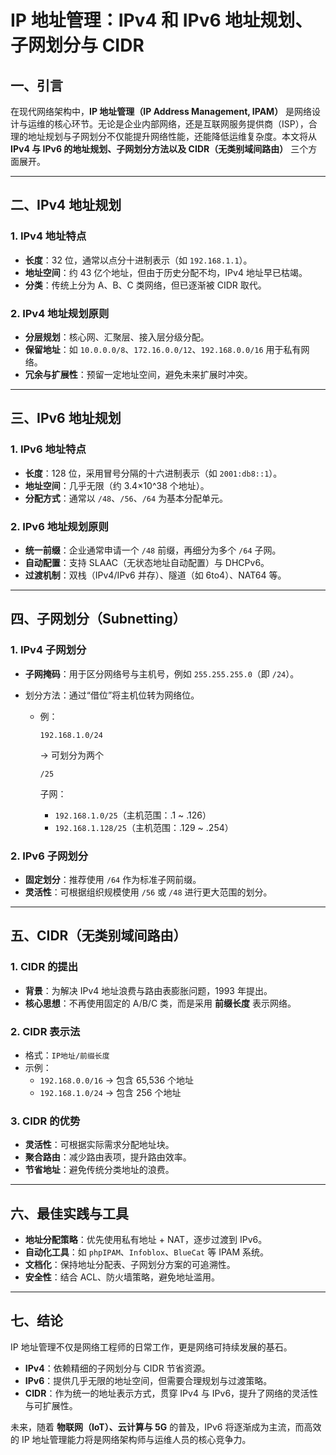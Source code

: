 # IP 地址管理：IPv4 和 IPv6 地址规划、子网划分与 CIDR

## 一、引言

在现代网络架构中，**IP 地址管理（IP Address Management, IPAM）** 是网络设计与运维的核心环节。无论是企业内部网络，还是互联网服务提供商（ISP），合理的地址规划与子网划分不仅能提升网络性能，还能降低运维复杂度。本文将从 **IPv4 与 IPv6 的地址规划、子网划分方法以及 CIDR（无类别域间路由）** 三个方面展开。

------

## 二、IPv4 地址规划

### 1. IPv4 地址特点

- **长度**：32 位，通常以点分十进制表示（如 `192.168.1.1`）。
- **地址空间**：约 43 亿个地址，但由于历史分配不均，IPv4 地址早已枯竭。
- **分类**：传统上分为 A、B、C 类网络，但已逐渐被 CIDR 取代。

### 2. IPv4 地址规划原则

- **分层规划**：核心网、汇聚层、接入层分级分配。
- **保留地址**：如 `10.0.0.0/8`、`172.16.0.0/12`、`192.168.0.0/16` 用于私有网络。
- **冗余与扩展性**：预留一定地址空间，避免未来扩展时冲突。

------

## 三、IPv6 地址规划

### 1. IPv6 地址特点

- **长度**：128 位，采用冒号分隔的十六进制表示（如 `2001:db8::1`）。
- **地址空间**：几乎无限（约 3.4×10^38 个地址）。
- **分配方式**：通常以 `/48`、`/56`、`/64` 为基本分配单元。

### 2. IPv6 地址规划原则

- **统一前缀**：企业通常申请一个 `/48` 前缀，再细分为多个 `/64` 子网。
- **自动配置**：支持 SLAAC（无状态地址自动配置）与 DHCPv6。
- **过渡机制**：双栈（IPv4/IPv6 并存）、隧道（如 6to4）、NAT64 等。

------

## 四、子网划分（Subnetting）

### 1. IPv4 子网划分

- **子网掩码**：用于区分网络号与主机号，例如 `255.255.255.0`（即 `/24`）。

- 划分方法：通过“借位”将主机位转为网络位。

  - 例：

    ```
    192.168.1.0/24
    ```

     → 可划分为两个 

    ```
    /25
    ```

     子网：

    - `192.168.1.0/25`（主机范围：.1 ~ .126）
    - `192.168.1.128/25`（主机范围：.129 ~ .254）



### 2. IPv6 子网划分

- **固定划分**：推荐使用 `/64` 作为标准子网前缀。
- **灵活性**：可根据组织规模使用 `/56` 或 `/48` 进行更大范围的划分。

------

## 五、CIDR（无类别域间路由）

### 1. CIDR 的提出

- **背景**：为解决 IPv4 地址浪费与路由表膨胀问题，1993 年提出。
- **核心思想**：不再使用固定的 A/B/C 类，而是采用 **前缀长度** 表示网络。

### 2. CIDR 表示法

- 格式：`IP地址/前缀长度`
- 示例：
  - `192.168.0.0/16` → 包含 65,536 个地址
  - `192.168.1.0/24` → 包含 256 个地址

### 3. CIDR 的优势

- **灵活性**：可根据实际需求分配地址块。
- **聚合路由**：减少路由表项，提升路由效率。
- **节省地址**：避免传统分类地址的浪费。

------

## 六、最佳实践与工具

- **地址分配策略**：优先使用私有地址 + NAT，逐步过渡到 IPv6。
- **自动化工具**：如 `phpIPAM`、`Infoblox`、`BlueCat` 等 IPAM 系统。
- **文档化**：保持地址分配表、子网划分方案的可追溯性。
- **安全性**：结合 ACL、防火墙策略，避免地址滥用。

------

## 七、结论

IP 地址管理不仅是网络工程师的日常工作，更是网络可持续发展的基石。

- **IPv4**：依赖精细的子网划分与 CIDR 节省资源。
- **IPv6**：提供几乎无限的地址空间，但需要合理规划与过渡策略。
- **CIDR**：作为统一的地址表示方式，贯穿 IPv4 与 IPv6，提升了网络的灵活性与可扩展性。

未来，随着 **物联网（IoT）、云计算与 5G** 的普及，IPv6 将逐渐成为主流，而高效的 IP 地址管理能力将是网络架构师与运维人员的核心竞争力。





